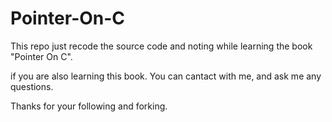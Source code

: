 # Pointer-On-C

This repo just recode the source code and noting while learning the book "Pointer On C".

if you are also learning this book. You can cantact with me, and ask me any questions.

Thanks for your following and forking.

